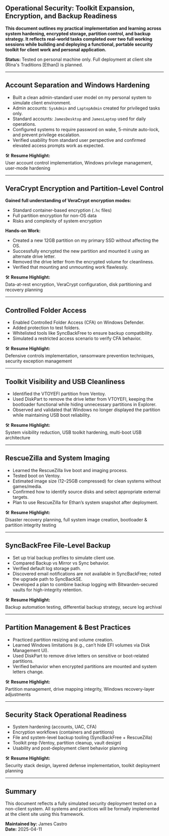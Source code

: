 ## Operational Security: Toolkit Expansion, Encryption, and Backup Readiness

**This document outlines my practical implementation and learning across system hardening, encrypted storage, partition control, and backup strategy. It reflects real-world tasks completed over two full working sessions while building and deploying a functional, portable security toolkit for client work and personal application.** 

**Status:** Tested on personal machine only. Full deployment at client site (Rina's Traditions [Ethan]) is planned.

---

## Account Separation and Windows Hardening

- Built a clean admin-standard user model on my personal system to simulate client environment.
- Admin accounts: `SysAdmin` and `LaptopAdmin` created for privileged tasks only.
- Standard accounts: `JamesDesktop` and `JamesLaptop` used for daily operations.
- Configured systems to require password on wake, 5-minute auto-lock, and prevent privilege escalation.
- Verified usability from standard user perspective and confirmed elevated access prompts work as expected.

🛠️ **Resume Highlight:**  
User account control implementation, Windows privilege management, user-mode hardening

---

## VeraCrypt Encryption and Partition-Level Control

**Gained full understanding of VeraCrypt encryption modes:**

- Standard container-based encryption (`.hc` files)
- Full partition encryption for non-OS data
- Risks and complexity of system encryption

**Hands-on Work:**

- Created a new 12GB partition on my primary SSD without affecting the OS.
- Successfully encrypted the new partition and mounted it using an alternate drive letter.
- Removed the drive letter from the encrypted volume for cleanliness.
- Verified that mounting and unmounting work flawlessly.

🛠️ **Resume Highlight:**  
Data-at-rest encryption, VeraCrypt configuration, disk partitioning and recovery planning

---

## Controlled Folder Access

- Enabled Controlled Folder Access (CFA) on Windows Defender.
- Added protection to test folders.
- Whitelisted tools like SyncBackFree to ensure backup compatibility.
- Simulated a restricted access scenario to verify CFA behavior.

🛠️ **Resume Highlight:**  
Defensive controls implementation, ransomware prevention techniques, security exception management

---

## Toolkit Visibility and USB Cleanliness

- Identified the VTOYEFI partition from Ventoy.
- Used DiskPart to remove the drive letter from VTOYEFI, keeping the bootloader functional while hiding unnecessary partitions in Explorer.
- Observed and validated that Windows no longer displayed the partition while maintaining USB boot reliability.

🛠️ **Resume Highlight:**  
System visibility reduction, USB toolkit hardening, multi-boot USB architecture

---

## RescueZilla and System Imaging

- Learned the RescueZilla live boot and imaging process.
- Tested boot on Ventoy.
- Estimated image size (12–25GB compressed) for clean systems without games/media.
- Confirmed how to identify source disks and select appropriate external targets.
- Plan to use RescueZilla for Ethan’s system snapshot after deployment.

🛠️ **Resume Highlight:**  
Disaster recovery planning, full system image creation, bootloader & partition integrity testing

---

## SyncBackFree File-Level Backup

- Set up trial backup profiles to simulate client use.
- Compared Backup vs Mirror vs Sync behavior.
- Verified default log storage path.
- Discovered email notifications are not available in SyncBackFree; noted the upgrade path to SyncBackSE.
- Developed a plan to combine backup logging with Bitwarden-secured vaults for high-integrity retention.

🛠️ **Resume Highlight:**  
Backup automation testing, differential backup strategy, secure log archival

---

## Partition Management & Best Practices

- Practiced partition resizing and volume creation.
- Learned Windows limitations (e.g., can’t hide EFI volumes via Disk Management UI).
- Used DiskPart to remove drive letters on sensitive or boot-related partitions.
- Verified behavior when encrypted partitions are mounted and system letters change.

🛠️ **Resume Highlight:**  
Partition management, drive mapping integrity, Windows recovery-layer adjustments

---

## Security Stack Operational Readiness

- System hardening (accounts, UAC, CFA)
- Encryption workflows (containers and partitions)
- File and system-level backup tooling (SyncBackFree + RescueZilla)
- Toolkit prep (Ventoy, partition cleanup, vault design)
- Usability and post-deployment client behavior planning

🛠️ **Resume Highlight:**  
Security stack design, layered defense implementation, toolkit deployment planning

---

## Summary

This document reflects a fully simulated security deployment tested on a non-client system. All systems and practices will be formally implemented at the client site using this framework.

**Maintained by:** James Castro  
**Date:** 2025-04-11

